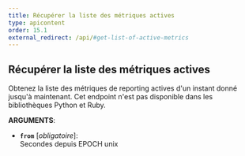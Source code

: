 ```yaml
---
title: Récupérer la liste des métriques actives
type: apicontent
order: 15.1
external_redirect: /api/#get-list-of-active-metrics
---
```


## Récupérer la liste des métriques actives
Obtenez la liste des métriques de reporting actives d'un instant donné jusqu'à maintenant. Cet endpoint n'est pas disponible dans les bibliothèques Python et Ruby.

**ARGUMENTS**:

* **`from`** [*obligatoire*]:  
    Secondes depuis EPOCH unix

